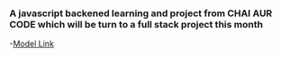 ### A javascript backened learning and project from CHAI AUR CODE which will be turn to a full stack project this month

-[Model Link](https://app.eraser.io/workspace/YtPqZ1VogxGy1jzIDkzj?origin=share)